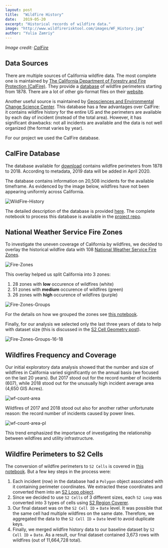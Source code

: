 ```yaml
---
layout: post
title:  "Wildfire History"
date:   2019-05-20
excerpt: "Historical records of wildfire data."
image: "http://www.wildfirerisktool.com/images/WF_History.jpg"
author: "Yulia Zamriy"
---
```


_Image credit: [CalFire](https://source.opennews.org/articles/how-we-mapped-more-100-years-california-wildfire-h/)_

## Data Sources

There are multiple sources of California wildfire data. The most complete one is maintained by [The California Department of Forestry and Fire Protection (CalFire)](https://www.fire.ca.gov/). They provide a [database](https://frap.fire.ca.gov/media/2525/fire18_1.zip) of wildfire perimeters starting from 1878. There are a lot of other gis-format files on their [website](https://frap.fire.ca.gov/mapping/gis-data/).

Another useful source is maintained by [Geosciences and Environmental Change Science Center](https://www.usgs.gov/centers/gecsc). This database has a few advantages over CalFire: it contains wildfire history for the entire US and the perimeters are available by each day of incident (instead of the total area). However, it has significant drawbacks: not all incidents are available and the data is not well organized (the format varies by year).

For our project we used the CalFire database.

## CalFire Database

The database available for [download](https://frap.fire.ca.gov/media/2525/fire18_1.zip) contains wildfire perimeters from 1878 to 2018. According to metadata, 2019 data will be added in April 2020. 

The database contains information on 20,508 incidents for the available timeframe. As evidenced by the image below, wildfires have not been appearing uniformly across California.

![WildFire-History](https://github.com/jayzuniga/w210_Wildfire/blob/master/blog/images/history.png?raw=true)

The detailed description of the database is provided [here](https://frap.fire.ca.gov/frap-projects/fire-perimeters/). The complete notebook to process this database is available in the [project repo](https://github.com/jayzuniga/w210_Wildfire/blob/master/DataPrep/WildFire_S2_v2.ipynb).

## National Weather Service Fire Zones

To investigate the uneven coverage of California by wildfires, we decided to overlay the historical wildfire data with 108 [National Weather Service Fire Zones](https://www.weather.gov/gis/FireZones).

![Fire-Zones](https://github.com/jayzuniga/w210_Wildfire/blob/master/blog/images/history_fz.png?raw=true)

This overlay helped us split California into 3 zones:

1. 28 zones with **low** occurence of wildfires (white)
2. 51 zones with **medium** occurence of wildfires (green)
3. 26 zones with **high** occurence of wildfires (purple)

![Fire-Zones-Groups](https://github.com/jayzuniga/w210_Wildfire/blob/master/blog/images/history_fz_grp.png?raw=true)

For the details on how we grouped the zones see [this notebook](https://github.com/jayzuniga/w210_Wildfire/blob/master/DataPrep/CA_S2_Conversion_v2.ipynb).

Finally, for our analysis we selected only the last three years of data to help with dataset size (this is discussed in the [S2 Cell Geometry post](https://github.com/jayzuniga/w210_Wildfire/blob/master/blog/s2_cell.md)).

![Fire-Zones-Groups-16-18](https://github.com/jayzuniga/w210_Wildfire/blob/master/blog/images/history_fz_grp_16_18.png?raw=true)

## Wildfires Frequency and Coverage

Our initial exploratory data analysis showed that the number and size of wildfires in California varied siginificantly on the annual basis (we focused on the last 20 years). But 2017 stood out for the record number of incidents (607), while 2018 stood out for the unusually high incident average area  (4,650 GIS Acres).

![wf-count-area](https://github.com/jayzuniga/w210_Wildfire/blob/master/blog/images/wf_count_area.png?raw=true)

Wildfires of 2017 and 2018 stood out also for another rather unfortunate reason: the record number of incidents caused by power lines.

![wf-count-area-pl](https://github.com/jayzuniga/w210_Wildfire/blob/master/blog/images/wf_count_area_pl.png?raw=true)

This trend emphasized the importance of investigating the relationship between wildfires and utility infrastructure. 

## Wildfire Perimeters to S2 Cells

The conversion of wildfire perimeters to `S2 Cells` is covered in [this notebook](https://github.com/jayzuniga/w210_Wildfire/blob/master/DataPrep/WildFire_S2_v2.ipynb). But a few key steps in the process were:

1. Each incident (row) in the database had a `Polygon` object associated with it containing perimeter coordinates. We extracted these coordinates and converted them into an [S2 Loop object](https://github.com/google/s2geometry/blob/master/src/s2/s2loop.h).
2. Since we decided to use `S2 Cells` of 3 different sizes, each `S2 Loop` was converted into 3 types of cells using [S2 Region Coverer](https://github.com/google/s2geometry/blob/master/src/s2/s2region_coverer.h).
3. Our final dataset was on the `S2 Cell ID` + `Date` level. It was possible that the same cell had multiple wildfires on the same date. Therefore, we aggregated the data to the `S2 Cell ID` + `Date` level to avoid duplicate keys. 
4. Finally, we merged wildfire history data to our baseline dataset by `S2 Cell ID` + `Date`. As a result, our final dataset contained 3,673 rows with wildfires (out of 11,664,728 total).
